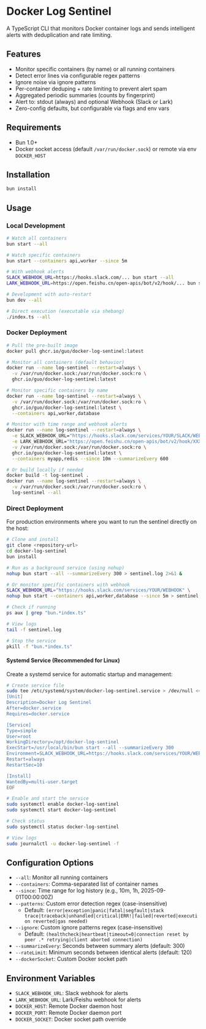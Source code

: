 # Docker Log Sentinel

A TypeScript CLI that monitors Docker container logs and sends intelligent alerts with deduplication and rate limiting.

## Features

- Monitor specific containers (by name) or all running containers
- Detect error lines via configurable regex patterns
- Ignore noise via ignore patterns
- Per-container deduping + rate limiting to prevent alert spam
- Aggregated periodic summaries (counts by fingerprint)
- Alert to: stdout (always) and optional Webhook (Slack or Lark)
- Zero-config defaults, but configurable via flags and env vars

## Requirements

- Bun 1.0+
- Docker socket access (default `/var/run/docker.sock`) or remote via env `DOCKER_HOST`

## Installation

```bash
bun install
```

## Usage

### Local Development

```bash
# Watch all containers
bun start --all

# Watch specific containers  
bun start --containers api,worker --since 5m

# With webhook alerts
SLACK_WEBHOOK_URL=https://hooks.slack.com/... bun start --all
LARK_WEBHOOK_URL=https://open.feishu.cn/open-apis/bot/v2/hook/... bun start --all

# Development with auto-restart
bun dev --all

# Direct execution (executable via shebang)
./index.ts --all
```

### Docker Deployment

```bash
# Pull the pre-built image
docker pull ghcr.io/guo/docker-log-sentinel:latest

# Monitor all containers (default behavior)
docker run --name log-sentinel --restart=always \
  -v /var/run/docker.sock:/var/run/docker.sock:ro \
  ghcr.io/guo/docker-log-sentinel:latest

# Monitor specific containers by name
docker run --name log-sentinel --restart=always \
  -v /var/run/docker.sock:/var/run/docker.sock:ro \
  ghcr.io/guo/docker-log-sentinel:latest \
  --containers api,worker,database

# Monitor with time range and webhook alerts
docker run --name log-sentinel --restart=always \
  -e SLACK_WEBHOOK_URL="https://hooks.slack.com/services/YOUR/SLACK/WEBHOOK" \
  -e LARK_WEBHOOK_URL="https://open.feishu.cn/open-apis/bot/v2/hook/XXXX" \
  -v /var/run/docker.sock:/var/run/docker.sock:ro \
  ghcr.io/guo/docker-log-sentinel:latest \
  --containers myapp,redis --since 10m --summarizeEvery 600

# Or build locally if needed
docker build -t log-sentinel .
docker run --name log-sentinel --restart=always \
  -v /var/run/docker.sock:/var/run/docker.sock:ro \
  log-sentinel --all
```

### Direct Deployment

For production environments where you want to run the sentinel directly on the host:

```bash
# Clone and install
git clone <repository-url>
cd docker-log-sentinel
bun install

# Run as a background service (using nohup)
nohup bun start --all --summarizeEvery 300 > sentinel.log 2>&1 &

# Or monitor specific containers with webhook
SLACK_WEBHOOK_URL="https://hooks.slack.com/services/YOUR/WEBHOOK" \
nohup bun start --containers api,worker,database --since 5m > sentinel.log 2>&1 &

# Check if running
ps aux | grep "bun.*index.ts"

# View logs
tail -f sentinel.log

# Stop the service
pkill -f "bun.*index.ts"
```

#### Systemd Service (Recommended for Linux)

Create a systemd service for automatic startup and management:

```bash
# Create service file
sudo tee /etc/systemd/system/docker-log-sentinel.service > /dev/null <<EOF
[Unit]
Description=Docker Log Sentinel
After=docker.service
Requires=docker.service

[Service]
Type=simple
User=root
WorkingDirectory=/opt/docker-log-sentinel
ExecStart=/usr/local/bin/bun start --all --summarizeEvery 300
Environment=SLACK_WEBHOOK_URL=https://hooks.slack.com/services/YOUR/WEBHOOK
Restart=always
RestartSec=10

[Install]
WantedBy=multi-user.target
EOF

# Enable and start the service
sudo systemctl enable docker-log-sentinel
sudo systemctl start docker-log-sentinel

# Check status
sudo systemctl status docker-log-sentinel

# View logs
sudo journalctl -u docker-log-sentinel -f
```

## Configuration Options

- `--all`: Monitor all running containers
- `--containers`: Comma-separated list of container names
- `--since`: Time range for log history (e.g., 10m, 1h, 2025-09-01T00:00:00Z)
- `--patterns`: Custom error detection regex (case-insensitive)
  - Default: `(error|exception|panic|fatal|segfault|stack trace|traceback|unhandled|critical|ERR!|failed|reverted|execution reverted|gas needed)`
- `--ignore`: Custom ignore patterns regex (case-insensitive)
  - Default: `(healthcheck|heartbeat|timeout=0|connection reset by peer .* retrying|client aborted connection)`
- `--summarizeEvery`: Seconds between summary alerts (default: 300)
- `--rateLimit`: Minimum seconds between identical alerts (default: 120)
- `--dockerSocket`: Custom Docker socket path

## Environment Variables

- `SLACK_WEBHOOK_URL`: Slack webhook for alerts
- `LARK_WEBHOOK_URL`: Lark/Feishu webhook for alerts
- `DOCKER_HOST`: Remote Docker daemon host
- `DOCKER_PORT`: Remote Docker daemon port
- `DOCKER_SOCKET`: Docker socket path override